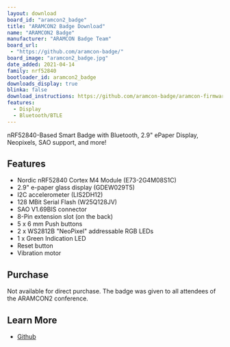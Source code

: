 ```yaml
---
layout: download
board_id: "aramcon2_badge"
title: "ARAMCON2 Badge Download"
name: "ARAMCON2 Badge"
manufacturer: "ARAMCON Badge Team"
board_url:
 - "https://github.com/aramcon-badge/"
board_image: "aramcon2_badge.jpg"
date_added: 2021-04-14
family: nrf52840
bootloader_id: aramcon2_badge
downloads_display: true
blinka: false
download_instructions: https://github.com/aramcon-badge/aramcon-firmware/blob/master/README.md
features:
  - Display
  - Bluetooth/BTLE
---
```


nRF52840-Based Smart Badge with Bluetooth, 2.9" ePaper Display, Neopixels, SAO support, and more!

## Features

* Nordic nRF52840 Cortex M4 Module (E73-2G4M08S1C)
* 2.9" e-paper glass display (GDEW029T5)
* I2C accelerometer (LIS2DH12)
* 128 MBit Serial Flash (W25Q128JV)
* SAO V1.69BIS connector
* 8-Pin extension slot (on the back)
* 5 x 6 mm Push buttons
* 2 x WS2812B "NeoPixel" addressable RGB LEDs
* 1 x Green Indication LED
* Reset button
* Vibration motor

## Purchase

Not available for direct purchase. The badge was given to all attendees of the ARAMCON2 conference.

## Learn More

* [Github](https://github.com/aramcon-badge/)
